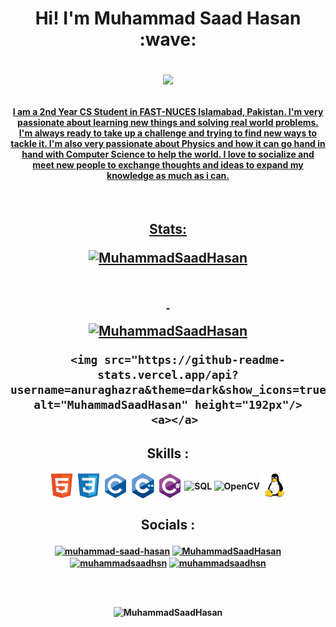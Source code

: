 <h1 align = "center">Hi! I'm Muhammad Saad Hasan :wave: <p align="center"> <a href="https://git.io/typing-svg"><img src="https://readme-typing-svg.herokuapp.com?font=Courier&pause=1000&color=18EBF7&width=435&lines=Computer+Science+Student;Problem+Solver;Passionate+about+Physics;Always%20Learning&center=true&width=500&height=50"> <h4 align="center">I am a 2nd Year CS Student in FAST-NUCES Islamabad, Pakistan. I'm very passionate about learning new things and solving real world problems. I'm always ready to take up a challenge and trying to find new ways to tackle it. I'm also very passionate about Physics and how it can go hand in hand with Computer Science to help the world. I love to socialize and meet new people to exchange thoughts and ideas to expand my knowledge as much as i can.</h4> <br>
  
 
  <h2 align="center">Stats:
  <p align="center">
	<p align="center"><img src="https://github-readme-streak-stats.herokuapp.com/?user=MuhammadSaadHasan&theme=react" alt="MuhammadSaadHasan"  /></p>

<br/>
  &nbsp;
  <p align="center">
	  <img src="https://github-readme-stats.vercel.app/api/top-langs?username=MuhammadSaadHasan&show_icons=true&locale=en&layout=compact&theme=react" alt="MuhammadSaadHasan" height="192px"/>
	  <a></a>
	  
	   <img src="https://github-readme-stats.vercel.app/api?username=anuraghazra&theme=dark&show_icons=true" alt="MuhammadSaadHasan" height="192px"/>
	  <a></a>
	  


</p>
  <h2 align="center">Skills :

<h4 align="center">

<img align="center" alt="HTML5" width="40px" src="https://raw.githubusercontent.com/devicons/devicon/master/icons/html5/html5-original.svg"/>
<img align="center" alt="CSS" width="40px" src="https://raw.githubusercontent.com/devicons/devicon/master/icons/css3/css3-original.svg"/>
<img align="center" alt="C" width="40px" src="https://raw.githubusercontent.com/devicons/devicon/master/icons/c/c-original.svg"/>
<img align="center" alt="C++" width="40px" src="https://raw.githubusercontent.com/devicons/devicon/master/icons/cplusplus/cplusplus-original.svg"/>
<img align="center" alt="C#" width="40px" src="https://raw.githubusercontent.com/devicons/devicon/master/icons/csharp/csharp-original.svg"/>
<img align="center" alt="SQL" width="40px" src="https://db.cs.uni-tuebingen.de/teaching/ws2223/sql-is-a-programming-language/logo.svg"/>
<img align="center" alt="OpenCV" width="40px" src="https://www.vectorlogo.zone/logos/opencv/opencv-icon.svg"/>
<img align="center" alt="Linux" width="40px" src="https://raw.githubusercontent.com/devicons/devicon/master/icons/linux/linux-original.svg"/>
	

	
  
 ## <h2 align="center">Socials :
<h4 align="center">

<a href="https://www.linkedin.com/in/muhammad-saad-hasan/" target="blank"><img align="center" src="https://raw.githubusercontent.com/rahuldkjain/github-profile-readme-generator/master/src/images/icons/Social/linked-in-alt.svg" alt="muhammad-saad-hasan" height="30" width="40" /></a>
  <a></a>
<a href="https://github.com/MuhammadSaadHasan" target="blank"><img align="center" src="https://raw.githubusercontent.com/rahuldkjain/github-profile-readme-generator/master/src/images/icons/Social/github.svg" alt="MuhammadSaadHasan" height="30" width="40" /></a>
    <a></a>
<a href="https://www.instagram.com/muhammadsaadhsn/" target="blank"><img align="center" src="https://raw.githubusercontent.com/rahuldkjain/github-profile-readme-generator/master/src/images/icons/Social/instagram.svg" alt="muhammadsaadhsn" height="30" width="40" /></a>
  <a></a>
<a href="https://twitter.com/muhammadsaadhsn" target="blank"><img align="center" src="https://raw.githubusercontent.com/rahuldkjain/github-profile-readme-generator/master/src/images/icons/Social/twitter.svg" alt="muhammadsaadhsn" height="30" width="40" /></a>
 
</p>
<br><br>
   
 <p align="center"> <img src="https://komarev.com/ghpvc/?username=MuhammadSaadHasan18&label=Profile%20views&color=0e75b6&style=plastic" alt="MuhammadSaadHasan" /> </p>
 
